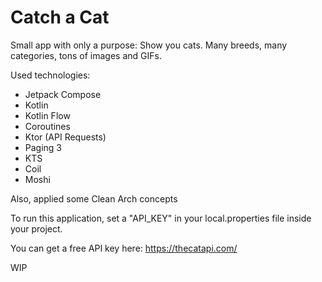 # Catch a Cat
Small app with only a purpose: Show you cats. Many breeds, many categories, tons of images and GIFs.

Used technologies:
- Jetpack Compose
- Kotlin
- Kotlin Flow
- Coroutines
- Ktor (API Requests)
- Paging 3
- KTS
- Coil
- Moshi

Also, applied some Clean Arch concepts

To run this application, set a "API_KEY" in your local.properties file inside your project.

You can get a free API key here: https://thecatapi.com/

WIP
